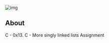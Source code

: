 ![img](https://assets.imaginablefutures.com/media/images/ALX_Logo.max-200x150.png)

## About

C - 0x13. C - More singly linked lists Assignment
